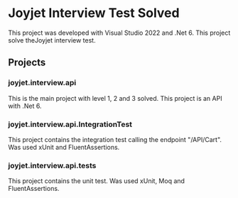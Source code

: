 # Joyjet Interview Test Solved

This project was developed with Visual Studio 2022 and .Net 6. This project solve theJoyjet interview test.

## Projects
### joyjet.interview.api
This is the main project with level 1, 2 and 3 solved. This project is an API with .Net 6.

### joyjet.interview.api.IntegrationTest
This project contains the integration test calling the endpoint "/API/Cart".
Was used xUnit and FluentAssertions.

### joyjet.interview.api.tests
This project contains the unit test. 
Was used xUnit, Moq and FluentAssertions.



